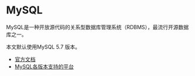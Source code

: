# MySQL

MySQL是一种开放源代码的关系型数据库管理系统（RDBMS），最流行开源数据库之一。

本文默认使用MySQL 5.7 版本。

* [官方文档](https://dev.mysql.com/doc/refman/5.7/en/)
* [MySQL各版本支持的平台](https://www.mysql.com/support/supportedplatforms/database.html)
